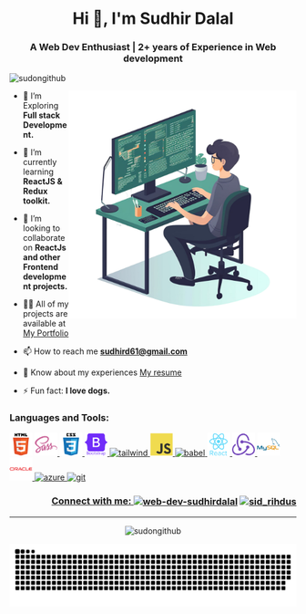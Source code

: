 <h1 align="center">Hi 👋, I'm Sudhir Dalal</h1>
<h3 align="center">A Web Dev Enthusiast | 2+ years of Experience in Web development</h3>

<p align="left"> <img src="https://komarev.com/ghpvc/?username=sudongithub&label=Profile%20views&color=0e75b6&style=flat" alt="sudongithub" /> </p>

<img align="right" alt="Coding" width="400" src="https://github.com/SudOnGithub/SudOnGithub/blob/main/wepik-export-20240328113628s2Wp%20.png">

- 🔭 I’m Exploring **Full stack Development.**

- 🌱 I’m currently learning **ReactJS & Redux toolkit.**

- 👯 I’m looking to collaborate on **ReactJs and other Frontend development projects.**

- 👨‍💻 All of my projects are available at [My Portfolio](www.reefcode.net)

- 📫 How to reach me **sudhird61@gmail.com**

- 📄 Know about my experiences [My resume](https://drive.google.com/file/d/1vldVbm9gxwakQd4l98ZMoR3nJT7gLuvO/view?usp=sharing)

- ⚡ Fun fact: **I love dogs.**
  


<h3 align="left">Languages and Tools:</h3>
<p align="left"> <img src="https://raw.githubusercontent.com/devicons/devicon/master/icons/html5/html5-original-wordmark.svg" alt="html5" width="40" height="40"/></a>  <a href="https://sass-lang.com" target="_blank" rel="noreferrer"> <img src="https://raw.githubusercontent.com/devicons/devicon/master/icons/sass/sass-original.svg" alt="sass" width="40" height="40"/> </a><a href="https://www.w3schools.com/css/" target="_blank" rel="noreferrer"> <img src="https://raw.githubusercontent.com/devicons/devicon/master/icons/css3/css3-original-wordmark.svg" alt="css3" width="40" height="40"/></a><a href="https://getbootstrap.com" target="_blank" rel="noreferrer"> <img src="https://raw.githubusercontent.com/devicons/devicon/master/icons/bootstrap/bootstrap-plain-wordmark.svg" alt="bootstrap" width="40" height="40"/></a><a href="https://tailwindcss.com/" target="_blank" rel="noreferrer"> <img src="https://www.vectorlogo.zone/logos/tailwindcss/tailwindcss-icon.svg" alt="tailwind" width="40" height="40"/></a><a href="https://developer.mozilla.org/en-US/docs/Web/JavaScript" target="_blank" rel="noreferrer"> <img src="https://raw.githubusercontent.com/devicons/devicon/master/icons/javascript/javascript-original.svg" alt="javascript" width="40" height="40"/> </a>  <a href="https://babeljs.io/" target="_blank" rel="noreferrer"> <img src="https://www.vectorlogo.zone/logos/babeljs/babeljs-icon.svg" alt="babel" width="40" height="40"/> </a>  <a href="https://reactjs.org/" target="_blank" rel="noreferrer"> <img src="https://raw.githubusercontent.com/devicons/devicon/master/icons/react/react-original-wordmark.svg" alt="react" width="40" height="40"/> </a><a href="https://redux.js.org" target="_blank" rel="noreferrer"> <img src="https://raw.githubusercontent.com/devicons/devicon/master/icons/redux/redux-original.svg" alt="redux" width="40" height="40"/> </a><a href="https://www.mysql.com/" target="_blank" rel="noreferrer"> <img src="https://raw.githubusercontent.com/devicons/devicon/master/icons/mysql/mysql-original-wordmark.svg" alt="mysql" width="40" height="40"/> </a><a href="https://www.oracle.com/" target="_blank" rel="noreferrer"> <img src="https://raw.githubusercontent.com/devicons/devicon/master/icons/oracle/oracle-original.svg" alt="oracle" width="40" height="40"/> </a><a href="https://azure.microsoft.com/en-in/" target="_blank" rel="noreferrer"> <img src="https://www.vectorlogo.zone/logos/microsoft_azure/microsoft_azure-icon.svg" alt="azure" width="40" height="40"/> </a> 
<a href="https://git-scm.com/" target="_blank" rel="noreferrer"> <img src="https://www.vectorlogo.zone/logos/git-scm/git-scm-icon.svg" alt="git" width="40" height="40"/> </a><a href="https://www.w3.org/html/" target="_blank" rel="noreferrer">
</p>

<h3 align="right">Connect with me:
<!-- <p align="right"> -->
<a href="https://linkedin.com/in/web-dev-sudhirdalal" target="blank"><img align="center" src="https://raw.githubusercontent.com/rahuldkjain/github-profile-readme-generator/master/src/images/icons/Social/linked-in-alt.svg" alt="web-dev-sudhirdalal" height="30" width="40" /></a>
<a href="https://instagram.com/sid_rihdus" target="blank"><img align="center" src="https://raw.githubusercontent.com/rahuldkjain/github-profile-readme-generator/master/src/images/icons/Social/instagram.svg" alt="sid_rihdus" height="30" width="40" /></a>
</h3>

<hr>
<p align="center">
<img align="center" src="https://github-readme-streak-stats.herokuapp.com/?user=sudongithub&theme=dark" alt="sudongithub" /></p>


![Snake animation](https://raw.githubusercontent.com/SudOnGithub/SudOnGithub/output/github-contribution-grid-snake-dark.svg) 


